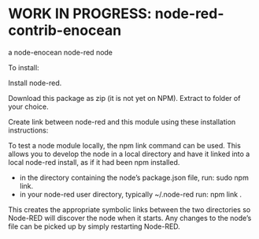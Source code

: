 # WORK IN PROGRESS: node-red-contrib-enocean
a node-enocean node-red node 

To install: 

Install node-red.

Download this package as zip (it is not yet on NPM).
Extract to folder of your choice.

Create link between node-red and this module using these installation instructions:

To test a node module locally, the npm link command can be used. This allows you to develop the node in a local directory and have it linked into a local node-red install, as if it had been npm installed.

* in the directory containing the node’s package.json file, run: sudo npm link.
* in your node-red user directory, typically ~/.node-red run: npm link <name of node module>.

This creates the appropriate symbolic links between the two directories so Node-RED will discover the node when it starts. Any changes to the node’s file can be picked up by simply restarting Node-RED.
